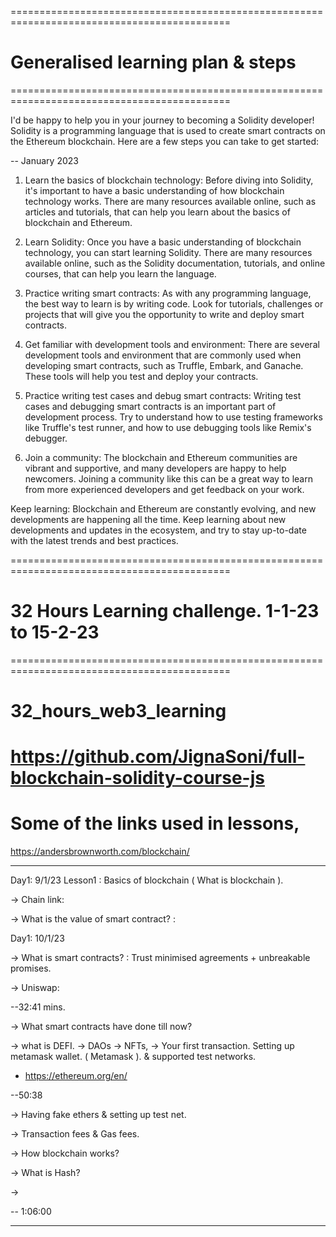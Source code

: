 ============================================================================================
# Generalised learning plan & steps
============================================================================================

I'd be happy to help you in your journey to becoming a Solidity developer! Solidity is a programming language that is used to create smart contracts on the Ethereum blockchain. Here are a few steps you can take to get started:

-- January 2023
1. Learn the basics of blockchain technology: Before diving into Solidity, it's important to have a basic understanding of how blockchain technology works. There are many resources available online, such as articles and tutorials, that can help you learn about the basics of blockchain and Ethereum.

2. Learn Solidity: Once you have a basic understanding of blockchain technology, you can start learning Solidity. There are many resources available online, such as the Solidity documentation, tutorials, and online courses, that can help you learn the language.

3. Practice writing smart contracts: As with any programming language, the best way to learn is by writing code. Look for tutorials, challenges or projects that will give you the opportunity to write and deploy smart contracts.

4. Get familiar with development tools and environment: There are several development tools and environment that are commonly used when developing smart contracts, such as Truffle, Embark, and Ganache. These tools will help you test and deploy your contracts.

5. Practice writing test cases and debug smart contracts: Writing test cases and debugging smart contracts is an important part of development process. Try to understand how to use testing frameworks like Truffle's test runner, and how to use debugging tools like Remix's debugger.

6. Join a community: The blockchain and Ethereum communities are vibrant and supportive, and many developers are happy to help newcomers. Joining a community like this can be a great way to learn from more experienced developers and get feedback on your work.

Keep learning: Blockchain and Ethereum are constantly evolving, and new developments are happening all the time. Keep learning about new developments and updates in the ecosystem, and try to stay up-to-date with the latest trends and best practices.

============================================================================================
# 32 Hours Learning challenge. 1-1-23 to 15-2-23
============================================================================================

# 32_hours_web3_learning
# https://github.com/JignaSoni/full-blockchain-solidity-course-js 
# Some of the links used in lessons,

https://andersbrownworth.com/blockchain/ 

---------------
Day1: 9/1/23
Lesson1 : Basics of blockchain ( What is blockchain ).

-> Chain link: 

-> What is the value of smart contract? : 


Day1: 10/1/23

-> What is smart contracts? : Trust minimised agreements + unbreakable promises.

-> Uniswap: 

--32:41 mins.

-> What smart contracts have done till now?

-> what is DEFI.
-> DAOs
-> NFTs,
-> Your first transaction.
  Setting up metamask wallet. ( Metamask ). & supported test networks.
  
  * https://ethereum.org/en/ 
  
--50:38


-> Having fake ethers & setting up test net.

-> Transaction fees & Gas fees.

-> How blockchain works?

-> What is Hash?

-> 


-- 1:06:00


---------------
